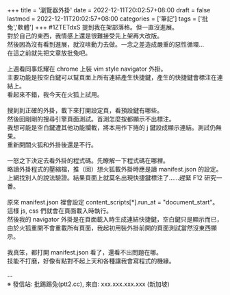 +++
title = '瀏覽器外掛'
date = 2022-12-11T20:02:57+08:00
draft = false
lastmod = 2022-12-11T20:02:57+08:00
categories = ['筆記']
tags = ['批兔','軟體']
+++
#1ZTETdxS 提到我在架部落格。但一直沒進展。<br>
對於自己的東西，我情感上還是很難接受先上架再大改版。<br>
然後因為沒有看到進展，就沒啥動力去做。一念之差造成嚴重的惡性循環…<br>
在這之前就先把文章放批兔吧。<br>
<br>
上週看同事炫耀在 chrome 上裝 vim style navigator 外掛。<br>
主要功能是按空白鍵可以幫頁面上所有連結產生快捷鍵，產生的快捷鍵會標注在連結上。<br>
看起來不錯，我今天在火狐上試用。<br>
<br>
搜到到正確的外掛，載下來打開設定頁，看預設鍵有哪些。<br>
然後回剛剛的搜尋引擎頁面測試。首測怎麼按都顯示不出標注。<br>
我想可能是空白鍵遭其他功能攔截，將本用作下捲的 j 鍵設成顯示連結。測試仍無果。<br>
重新開關火狐和外掛後還是不行。<br>
<br>
一怒之下決定去看外掛的程式碼。先瞭解一下程式碼在哪裡。<br>
略讀外掛程式的壓縮檔，推（回）想火狐載外掛時應是讀 manifest.json 的設定。<br>
上網找別人的說法驗證。結果頁面上就莫名出現快捷鍵標注了……趕緊 F12 研究一番。<br>
<br>
原來 manifest.json 裡會設定 content_scripts[*].run_at = "document_start"。<br>
這樣 js, css 們就會在頁面載入時執行。<br>
然後我的 navigator 外掛是在頁面載入時生成連結快捷鍵，空白鍵只是顯示而已，<br>
由於火狐重開不會重載所有頁面，我起初用裝外掛前開的頁面測試當然沒東西顯示。<br>
<br>
我真笨，都打開 manifest.json 看了，還看不出問題在哪。<br>
技能不打磨，好像有點對不起上天和各種讓我會寫程式的機緣。<br>
<br>
--<br>
※ 發信站: 批踢踢兔(ptt2.cc), 來自: xxx.xxx.xxx.xxx (新加坡)<br>
